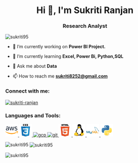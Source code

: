 <h1 align="center">Hi 👋, I'm Sukriti Ranjan</h1>
<h3 align="center">Research Analyst</h3>

<p align="left"> <img src="https://komarev.com/ghpvc/?username=sukriti95&label=Profile%20views&color=0e75b6&style=flat" alt="sukriti95" /> </p>

- 🔭 I’m currently working on **Power BI Project.**

- 🌱 I’m currently learning **Excel, Power Bi, Python,SQL**

- 💬 Ask me about **Data**

- 📫 How to reach me **sukriti8252@gmail.com**

<h3 align="left">Connect with me:</h3>
<p align="left">
<a href="https://linkedin.com/in/sukriti-ranjan" target="blank"><img align="center" src="https://raw.githubusercontent.com/rahuldkjain/github-profile-readme-generator/master/src/images/icons/Social/linked-in-alt.svg" alt="sukriti-ranjan" height="30" width="40" /></a>
</p>

<h3 align="left">Languages and Tools:</h3>
<p align="left"> <a href="https://aws.amazon.com" target="_blank" rel="noreferrer"> <img src="https://raw.githubusercontent.com/devicons/devicon/master/icons/amazonwebservices/amazonwebservices-original-wordmark.svg" alt="aws" width="40" height="40"/> </a> <a href="https://www.w3schools.com/css/" target="_blank" rel="noreferrer"> <img src="https://raw.githubusercontent.com/devicons/devicon/master/icons/css3/css3-original-wordmark.svg" alt="css3" width="40" height="40"/> </a> <a href="https://cloud.google.com" target="_blank" rel="noreferrer"> <img src="https://www.vectorlogo.zone/logos/google_cloud/google_cloud-icon.svg" alt="gcp" width="40" height="40"/> </a> <a href="https://git-scm.com/" target="_blank" rel="noreferrer"> <img src="https://www.vectorlogo.zone/logos/git-scm/git-scm-icon.svg" alt="git" width="40" height="40"/> </a> <a href="https://www.w3.org/html/" target="_blank" rel="noreferrer"> <img src="https://raw.githubusercontent.com/devicons/devicon/master/icons/html5/html5-original-wordmark.svg" alt="html5" width="40" height="40"/> </a> <a href="https://www.linux.org/" target="_blank" rel="noreferrer"> <img src="https://raw.githubusercontent.com/devicons/devicon/master/icons/linux/linux-original.svg" alt="linux" width="40" height="40"/> </a> <a href="https://www.mysql.com/" target="_blank" rel="noreferrer"> <img src="https://raw.githubusercontent.com/devicons/devicon/master/icons/mysql/mysql-original-wordmark.svg" alt="mysql" width="40" height="40"/> </a> <a href="https://www.python.org" target="_blank" rel="noreferrer"> <img src="https://raw.githubusercontent.com/devicons/devicon/master/icons/python/python-original.svg" alt="python" width="40" height="40"/> </a> </p>

<p><img align="left" src="https://github-readme-stats.vercel.app/api/top-langs?username=sukriti95&show_icons=true&locale=en&layout=compact" alt="sukriti95" /></p>

<p>&nbsp;<img align="center" src="https://github-readme-stats.vercel.app/api?username=sukriti95&show_icons=true&locale=en" alt="sukriti95" /></p>

<p><img align="center" src="https://github-readme-streak-stats.herokuapp.com/?user=sukriti95&" alt="sukriti95" /></p>

